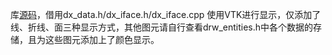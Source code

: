 库[源码](https://github.com/codelibs/libdxfrw)，借用dx_data.h/dx_iface.h/dx_iface.cpp
使用VTK进行显示，仅添加了线、折线、面三种显示方式，其他图元请自行查看drw_entities.h中各个数据的存储，且为这些图元添加上了颜色显示。
